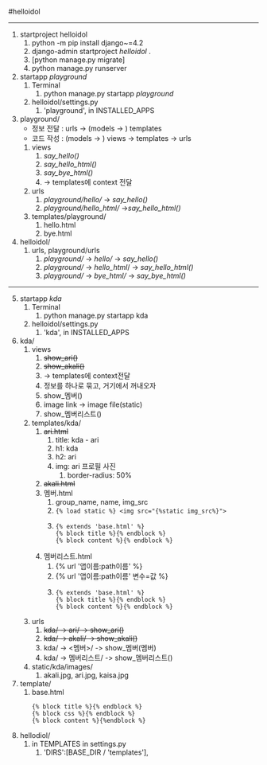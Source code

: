 #helloidol
***
1. startproject helloidol
   1. python -m pip install django~=4.2
   2. django-admin startproject _helloidol_ .
   3. [python manage.py migrate]
   4. python manage.py runserver
2. startapp _playground_
   1. Terminal 
      1. python manage.py startapp _playground_
   2. helloidol/settings.py
      1. 'playground', in INSTALLED_APPS
3. playground/
   - 정보 전달 : urls -> (models -> ) templates
   - 코드 작성 : (models -> ) views -> templates -> urls
   1. views
      1. _say_hello()_
      2. _say_hello_html()_
      3. _say_bye_html()_
      4.  -> templates에 context 전달
   2. urls
      1. _playground/hello/_ -> _say_hello()_
      2. _playground/hello_html/_ ->_say_hello_html()_
   3. templates/playground/
      1. hello.html
      2. bye.html
4. helloidol/
   1. urls, playground/urls
      1. _playground/_ -> _hello/_ -> _say_hello()_
      2. _playground/_ -> _hello_html_/ -> _say_hello_html()_
      3. _playground/_ -> _bye_html/_ -> _say_bye_html()_
---
5. startapp _kda_
   1. Terminal
      1. python manage.py startapp kda
   2. helloidol/settings.py
      1. 'kda', in INSTALLED_APPS
6. kda/
   1. views
      1. ~~show_ari()~~
      2. ~~show_akali()~~
      3. -> templates에 context전달
      4. 정보를 하나로 묶고, 거기에서 꺼내오자
      5. show_멤버()
      6. image link -> image file(static)
      7. show_멤버리스트()
   2. templates/kda/
      1. ~~ari.html~~
         1. title: kda - ari
         2. h1: kda
         3. h2: ari
         4. img: ari 프로필 사진
            1. border-radius: 50%
      2. ~~akali.html~~
      3. 멤버.html
         1. group_name, name, img_src
         2. `{% load static %} <img src="{%static img_src%}">`
         3. ```
            {% extends 'base.html' %}
            {% block title %}{% endblock %}
            {% block content %}{% endblock %}
            ```
      4. 멤버리스트.html
         1. {% url '앱이름:path이름' %}
         2. {% url '앱이름:path이름' 변수=값 %}
         3. ```
            {% extends 'base.html' %}
            {% block title %}{% endblock %}
            {% block content %}{% endblock %}
            ```
   3. urls
      1. ~~kda/ -> ari/ -> show_ari()~~
      2. ~~kda/ -> akali/ -> show_akali()~~
      3. kda/ -> <멤버>/ -> show_멤버(멤버)
      4. kda/ -> 멤버리스트/ -> show_멤버리스트()
   4. static/kda/images/
      1. akali.jpg, ari.jpg, kaisa.jpg
7. template/
   1. base.html
      ``` 
      {% block title %}{% endblock %}
      {% block css %}{% endblock %}
      {% block content %}{%endblock %}
      ```
8. hellodiol/
   1. in TEMPLATES in settings.py
      1. 'DIRS':[BASE_DIR / 'templates'],
         
